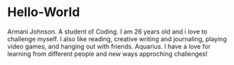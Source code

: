 # Hello-World
Armani Johnson. A student of Coding.
I am 26 years old and i love to challenge myself.
I also like reading, creative writing and journaling, playing video games, and hanging out with friends.
Aquarius.
I have a love for learning from different people and new ways approching challenges!
